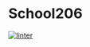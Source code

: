 # School206
 [![linter](https://github.com/DamonDoesStuff/School206/workflows/linter/badge.svg)](https://github.com/marketplace/actions/super-linter)
 